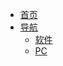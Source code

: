 - [<span class="iconfont icon-book3"></span> 首页](https://bytesfly.vercel.app/)
- [<span class="iconfont icon-icon_fabu"></span> 导航](README.md)
  - [软件](README?id=soft)
  - [PC](README?id=pc)







